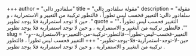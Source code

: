 +++
author = "سلفادور دالي"
title = "مقولة سلفادور دالي"
description = "مقولة سلفادور دالي: التغيير فحسب ليس تطوراً ، فالتطور تركيبة من التغيير و الاستمرارية ، و حين لا توجد استمرارية فلا يوجد تطوير ."
quote = '''التغيير فحسب ليس تطوراً ، فالتطور تركيبة من التغيير و الاستمرارية ، و حين لا توجد استمرارية فلا يوجد تطوير .''' 
slug = "التغيير-فحسب-ليس-تطوراً--فالتطور-تركيبة-من-التغيير-و-الاستمرارية--و-حين-لا-توجد-استمرارية-فلا-يوجد-تطوير-"
+++
التغيير فحسب ليس تطوراً ، فالتطور تركيبة من التغيير و الاستمرارية ، و حين لا توجد استمرارية فلا يوجد تطوير .

